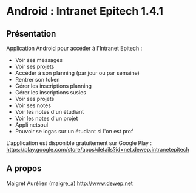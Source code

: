 Android : Intranet Epitech 1.4.1
==============================


Présentation
------------
Application Android pour accéder à l'Intranet Epitech :
- Voir ses messages
- Voir ses projets
- Accéder à son planning (par jour ou par semaine)
- Rentrer son token
- Gérer les inscriptions planning
- Gérer les inscriptions susies
- Voir ses projets
- Voir ses notes
- Voir les notes d'un étudiant
- Voir les notes d'un projet
- Appli netsoul
- Pouvoir se logas sur un étudiant si l'on est prof

L'application est disponible gratuitement sur Google Play : https://play.google.com/store/apps/details?id=net.dewep.intranetepitech


A propos
--------
Maigret Aurélien (maigre_a)
http://www.dewep.net
